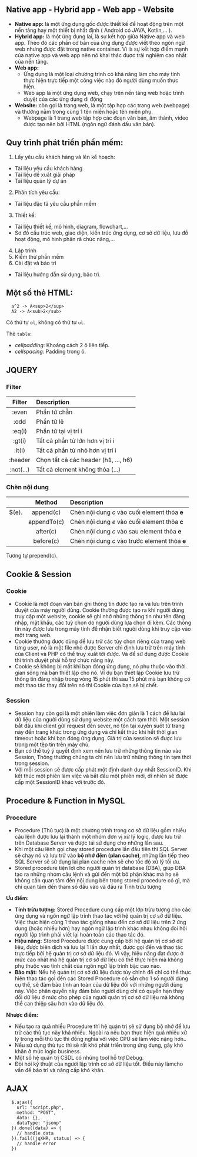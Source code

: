## Native app - Hybrid app - Web app - Website
- **Native app:** là một ứng dụng gốc được thiết kế để hoạt động trên một nền tảng hay một thiết bị nhất định ( Android có JAVA, Kotlin,... ).
- **Hybrid app:** là một ứng dụng lai, là sự kết hợp giữa Native app và web app. Theo đó các phần cơ bản của ứng dụng được viết theo ngôn ngữ web nhưng được đặt trong native container. Vì là sự kết hợp điểm mạnh của native app và web app nên nó khai thác được trải nghiệm cao nhất của nền tảng.
- **Web app:**
  - Ứng dụng là một loại chương trình có khả năng làm cho máy tính thực hiện trực tiếp một công việc nào đó người dùng muốn thực hiện.
  - Web app là một ứng dụng web, chạy trên nền tảng web hoặc trình duyệt của các ứng dụng di động
- **Website:** còn gọi là trang web, là một tập hợp các trang web (webpage) và thường nằm trong cùng 1 tên miền hoặc tên miền phụ.
  - Webpage là 1 trang web tập hợp các đoạn văn bản, âm thành, video được tạo nên bởi HTML (ngôn ngữ đánh dấu văn bản).

## Quy trình phát triển phần mềm:
1. Lấy yêu cầu khách hàng và lên kế hoạch:
  - Tài liệu yêu cầu khách hàng
  - Tài liệu đề xuất giải pháp
  - Tài liệu quản lý dự án
2. Phân tích yêu cầu:
  - Tài liệu đặc tả yêu cầu phần mềm
3. Thiết kế:
  - Tài liệu thiết kế, mô hình, diagram, flowchart,...
  - Sơ đồ cấu trúc web, giao diện, kiến trúc ứng dụng, cơ sở dữ liệu, lưu đồ hoạt động, mô hình phân rã chức năng,...
4. Lập trình
5. Kiểm thử phần mềm
6. Cài đặt và bảo trì
  - Tài liệu hướng dẫn sử dụng, bảo trì.

## Một số thẻ HTML:
```
  a^2 -> A<sup>2</sup>
  A2 -> A<sub>2</sub>
```
Có thứ tự `ol`, không có thứ tự `ul`.

Thẻ `table`:
  - _cellpadding_: Khoảng cách 2 ô liên tiếp.
  - _cellspacing_: Padding trong ô.

## JQUERY
### Filter
| Filter    | Description                           |
|:----:     | :---                                  |
| :even     | Phần tử chẵn                          |
| :odd      | Phần tử lẽ                            |
| :eq(i)    | Phần tử tại vị trí i                  |
| :gt(i)    | Tất cả phần tử lớn hơn vị trí i       |
| :lt(i)    | Tất cả phần tử nhỏ hơn vị trí i       |
| :header   | Chọn tất cả các header (h1, ..., h6)  |
| :not(...) | Tất cả element không thỏa (...)       |

### Chèn nội dung
|         | Method      | Description                                    |
|:----:   |:----:       |:---                                            |
| $(e).   | append(c)   | Chèn nội dung _c_ vào cuối element thỏa **e**  |
|         | appendTo(c) | Chèn nội dung _e_ vào cuối element thỏa **c**  |
|         | after(c)    | Chèn nội dung _c_ vào sau element thỏa **e**   |
|         | before(c)   | Chèn nội dung _c_ vào trước element thỏa **e** |

Tương tự prepend(c).

## Cookie & Session
### Cookie
- Cookie là một đoạn văn bản ghi thông tin được tạo ra và lưu trên trình duyệt của máy người dùng. Cookie thường được tạo ra khi người dùng truy cập một website, cookie sẽ ghi nhớ những thông tin như tên đăng nhập, mật khẩu, các tuỳ chọn do người dùng lựa chọn đi kèm. Các thông tin này được lưu trong máy tính để nhận biết người dùng khi truy cập vào một trang web.
- Cookie thường được dùng để lưu trữ các tùy chọn riêng của trang web từng user, nó là một file nhỏ được Server chỉ định lưu trữ trên máy tính của Client và PHP có thể truy xuất tới được. Và để sử dụng được Cookie thì trình duyệt phải hỗ trợ chức năng này.
- Cookie sẽ không bị mất khi bạn đóng ứng dụng, nó phụ thuộc vào thời gian sống mà bạn thiết lập cho nó. Ví dụ bạn thiết lập Cookie lưu trữ thông tin đăng nhập trong vòng 15 phút thì sau 15 phút mà bạn không có một thao tác thay đổi trên nó thì Cookie của bạn sẽ bị chết.
### Session
- Session hay còn gọi là một phiên làm việc đơn giản là 1 cách để lưu lại dữ liệu của người dùng sử dụng website một cách tạm thời. Một session bắt đầu khi client gửi request đến sever, nó tồn tại xuyên suốt từ trang này đến trang khác trong ứng dụng và chỉ kết thúc khi hết thời gian timeout hoặc khi bạn đóng ứng dụng. Giá trị của session sẽ được lưu trong một tệp tin trên máy chủ.
- Bạn có thể tuỳ ý quyết định xem nên lưu trữ những thông tin nào vào Session, Thông thường chúng ta chỉ nên lưu trữ những thông tin tạm thời trong session.
- Với mỗi session sẽ được cấp phát một định danh duy nhất SessionID. Khi kết thúc một phiên làm việc và bắt đầu một phiên mới, dĩ nhiên sẽ được cấp một SessionID khác với trước đó.

## Procedure & Function in MySQL
### Procedure
- Procedure (Thủ tục) là một chương trình trong cơ sở dữ liệu gồm nhiều câu lệnh được lưu lại thành một nhóm đơn vị xử lý logic, được lưu trữ trên Database Server và được tái sử dụng cho những lần sau.
- Khi một câu lệnh gọi chạy stored procedure lần đầu tiên thì SQL Server sẽ chạy nó và lưu trữ vào **bộ nhớ đệm (plan cache)**, những lần tiếp theo SQL Server sẽ sử dụng lại plan cache nên sẽ cho tốc độ xử lý tối ưu.
- Stored procedure tiện lợi cho người quản trị database (DBA), giúp DBA tạo ra những nhóm câu lệnh và gửi đến một bô phận khác mà họ sẽ không cần quan tâm đến nội dung bên trong stored procedure có gì, mà chỉ quan tâm đến tham số đầu vào và đầu ra
Tính trừu tượng

**Ưu điểm:**
- **Tính trừu tượng:** Stored Procedure cung cấp một lớp trừu tượng cho các ứng dụng và ngôn ngữ
lập trình thao tác với hệ quản trị cơ sở dữ liệu. Việc thực hiện cùng 1 thao tác
giống nhau đến cơ sở dữ liệu trên 2 ứng dụng (hoặc nhiều hơn) hay ngôn ngữ lập
trình khác nhau không đòi hỏi người lập trình phải viết lại hoàn toàn các thao tác
đó.
- **Hiệu năng:** Stored Procedure được cung cấp bởi hệ quản trị cơ sở dữ liệu, được biên dịch và
lưu lại 1 lần duy nhất, được gọi đến và thao tác trực tiếp bởi hệ quản trị cơ sở dữ
liệu đó. Vì vậy, hiệu năng đạt được ở mức cao nhất mà hệ quản trị cơ sở dữ liệu
có thể thực hiện mà không phụ thuộc vào tính chất của ngôn ngữ lập trình bậc
cao nào.
- **Bảo mật:** Nếu hệ quản trị cơ sở dữ liệu được tùy chỉnh để chỉ có thể thực hiện thao tác gọi
đến các Stored Procedure có sẵn cho 1 số người dùng cụ thể, sẽ đảm bảo tính an
toàn của dữ liệu đối với những người dùng này. Việc phân quyền này đảm bảo
người dùng chỉ có quyền hạn thay đổi dữ liệu ở mức cho phép của người quản
trị cơ sở dữ liệu mà không thể can thiệp sâu hơn vào dữ liệu đó.

**Nhược điểm:**
- Nếu tạo ra quá nhiều Procedure thì hệ quản trị sẽ sử dụng bộ nhớ để lưu trữ các
thủ tục này khá nhiều. Ngoài ra nếu bạn thực hiện quá nhiều xử lý trong mỗi thủ
tục thì đồng nghĩa với việc CPU sẽ làm việc nặng hơn..
- Nếu sử dụng thủ tục thì sẽ rất khó phát triển trong ứng dụng, gây khó khăn ở
mức logic business.
- Một số hệ quản trị CSDL có những tool hỗ trợ Debug.
- Đòi hỏi kỹ thuật của người lập trình cơ sở dữ liệu tốt. Điều này làmcho vấn đề
bảo trì và nâng cấp khó khăn.

## AJAX
```JS
  $.ajax({
    url: "script.php",
    method: "POST",
    data: {},
    dataType: "jsonp"
  }).done((data) => {
    // handle data
  }).fail((jqXHR, status) => {
    // handle error
  })
```